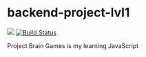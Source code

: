 # backend-project-lvl1
<a href="https://codeclimate.com/github/irinik/backend-project-lvl1/maintainability"><img src="https://api.codeclimate.com/v1/badges/52bf695e3cdd8d8f33cc/maintainability" /></a>
<a href="https://travis-ci.org/irinik/backend-project-lvl1"><img src="https://travis-ci.org/irinik/backend-project-lvl1.svg?branch=master" alt="Build Status" /></a>



Project Brain Games is my learning JavaScript


